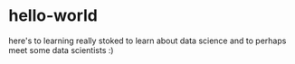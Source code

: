 # hello-world
here's to learning
really stoked to learn about data science
and to perhaps meet some data scientists :)
